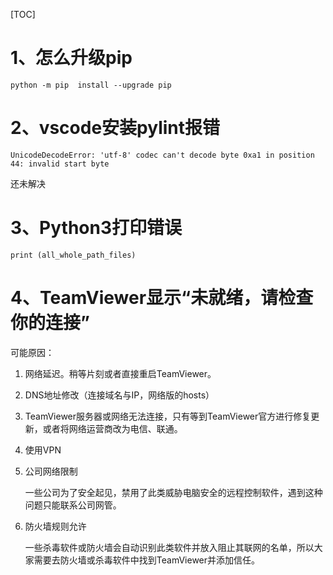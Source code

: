 [TOC]



# 1、怎么升级pip

    python -m pip  install --upgrade pip

# 2、vscode安装pylint报错
	UnicodeDecodeError: 'utf-8' codec can't decode byte 0xa1 in position 44: invalid start byte

还未解决

# 3、Python3打印错误    
	print (all_whole_path_files)

# 4、TeamViewer显示“未就绪，请检查你的连接”

可能原因：

1. 网络延迟。稍等片刻或者直接重启TeamViewer。

2. DNS地址修改（连接域名与IP，网络版的hosts）

3. TeamViewer服务器或网络无法连接，只有等到TeamViewer官方进行修复更新，或者将网络运营商改为电信、联通。

4. 使用VPN

5. 公司网络限制

   一些公司为了安全起见，禁用了此类威胁电脑安全的远程控制软件，遇到这种问题只能联系公司网管。

6. 防火墙规则允许

   一些杀毒软件或防火墙会自动识别此类软件并放入阻止其联网的名单，所以大家需要去防火墙或杀毒软件中找到TeamViewer并添加信任。